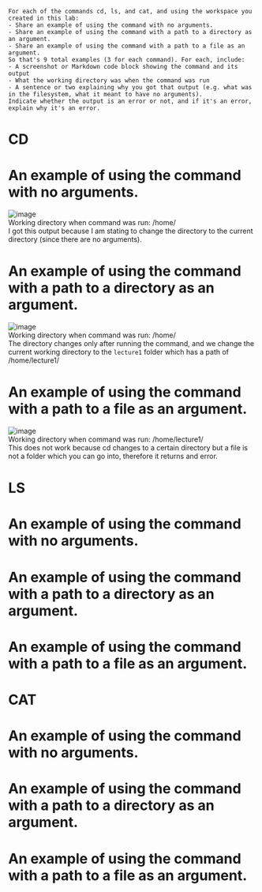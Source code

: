 ```
For each of the commands cd, ls, and cat, and using the workspace you created in this lab:
- Share an example of using the command with no arguments.
- Share an example of using the command with a path to a directory as an argument.
- Share an example of using the command with a path to a file as an argument.
So that's 9 total examples (3 for each command). For each, include:
- A screenshot or Markdown code block showing the command and its output
- What the working directory was when the command was run
- A sentence or two explaining why you got that output (e.g. what was in the filesystem, what it meant to have no arguments).
Indicate whether the output is an error or not, and if it's an error, explain why it's an error.
```
# CD
# An example of using the command with no arguments.
![image](https://github.com/widjaja0/cse15l-lab-report/assets/62527551/6476d294-e634-4c59-b7bb-6aff6537d3ca) <br>
Working directory when command was run: /home/ <br>
I got this output because I am stating to change the directory to the current directory (since there are no arguments).

# An example of using the command with a path to a directory as an argument.
![image](https://github.com/widjaja0/cse15l-lab-report/assets/62527551/56db7d46-b591-4958-b9b9-9e06b951e20b) <br>
Working directory when command was run: /home/ <br>
The directory changes only after running the command, and we change the current working directory to the `lecture1` folder which has a path of /home/lecture1/

# An example of using the command with a path to a file as an argument.
![image](https://github.com/widjaja0/cse15l-lab-report/assets/62527551/0c0c5077-1437-4921-8330-94a340bccde0) <br>
Working directory when command was run: /home/lecture1/ <br>
This does not work because cd changes to a certain directory but a file is not a folder which you can go into, therefore it returns and error.

# LS
# An example of using the command with no arguments.
# An example of using the command with a path to a directory as an argument.
# An example of using the command with a path to a file as an argument.

# CAT
# An example of using the command with no arguments.
# An example of using the command with a path to a directory as an argument.
# An example of using the command with a path to a file as an argument.
